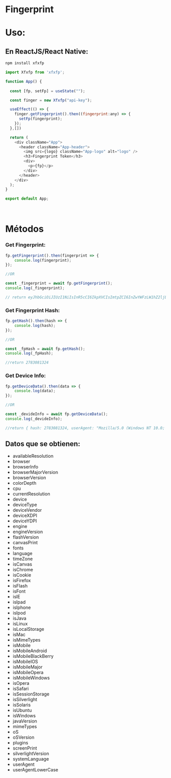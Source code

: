 # Fingerprint #



# Uso:
## En ReactJS/React Native:
```cmd
npm install xfxfp
```

```javascript
import Xfxfp from 'xfxfp';

function App() {
  
  const [fp, setFp] = useState("");

  const finger = new Xfxfp("api-key");

  useEffect(() => {
    finger.getFingerprint().then((fingerprint:any) => {
      setFp(fingerprint);
    });
  },[])

  return (
    <div className="App">
      <header className="App-header">
        <img src={logo} className="App-logo" alt="logo" />
        <h3>Fingerprint Token</h3>
        <div>
          <p>{fp}</p>
        </div>
      </header>
    </div>
  );
}

export default App;
```
<br/>

# Métodos

### Get Fingerprint:
```javascript
fp.getFingerprint().then(fingerprint => {
    console.log(fingerprint);
});

//OR

const _fingerprint = await fp.getFingerprint();
console.log(_fingerprint);

// return eyJhbGciOiJIUzI1NiIsInR5cCI6IkpXVCIsImtpZCI6InZwYWFzLW1hZ2ljLWNvb2tpZS0xZmM1NDJhM2U0NDE0YTQ0YjI2MTE2NjgxOTVlMmJmZS80ZjQ5MTAifQ==.eyJoYXNoIjoyNzgzMDgxMzI0LCJ1c2VyQWdlbnQiOiJNb3ppbGxhLzUuMCAoV2luZG93cyBOVCAxMC4wOyBXaW42NDsgeDY0OyBydjoxMDMuMCkgR2Vja28vMjAxMDAxMDEgRmlyZWZveC8xMDMuMCIsInVzZXJBZ2VudExvd2VyQ2FzZSI6Im1vemlsbGEvNS4wICh3aW5kb3dzIG50IDEwLjA7IHdpbjY0OyB4NjQ7IHJ2OjEwMy4wKSBnZWNrby8yMDEwMDEw...
```

### Get Fingerprint Hash:
```javascript
fp.getHash().then(hash => {
    console.log(hash);
});

//OR

const _fpHash = await fp.getHash();
console.log(_fpHash);

//return 2783081324
```

### Get Device Info:
```javascript
fp.getDeviceData().then(data => {
    console.log(data);
});

//OR

const _devideInfo = await fp.getDeviceData();
console.log(_devideInfo);

//return { hash: 2783081324, userAgent: "Mozilla/5.0 (Windows NT 10.0; Win64; x64; rv:103.0) Gecko/20100101 Firefox/103.0", userAgentLowerCase: "mozilla/5.0...
```

## Datos que se obtienen:
- availableResolution
- browser
- browserInfo
- browserMajorVersion
- browserVersion
- colorDepth
- cpu
- currentResolution
- device
- deviceType
- deviceVendor
- deviceXDPI
- deviceYDPI
- engine
- engineVersion
- flashVersion
- canvasPrint
- fonts
- language
- timeZone
- isCanvas
- isChrome
- isCookie
- isFirefox
- isFlash
- isFont
- isIE
- isIpad
- isIphone
- isIpod
- isJava
- isLinux
- isLocalStorage
- isMac
- isMimeTypes
- isMobile
- isMobileAndroid
- isMobileBlackBerry
- isMobileIOS
- isMobileMajor
- isMobileOpera
- isMobileWindows
- isOpera
- isSafari
- isSessionStorage
- isSilverlight
- isSolaris
- isUbuntu
- isWindows
- javaVersion
- mimeTypes
- oS
- oSVersion
- plugins
- screenPrint
- silverlightVersion
- systemLanguage
- userAgent
- userAgentLowerCase